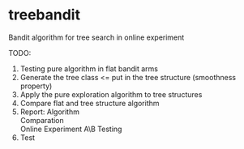 # treebandit
Bandit algorithm for tree search in online experiment

TODO:
1. Testing pure algorithm in flat bandit arms <br />
2. Generate the tree class <= put in the tree structure (smoothness property) <br />
3. Apply the pure exploration algorithm to tree structures <br />
4. Compare flat and tree structure algorithm <br />
5. Report: Algorithm <br />
           Comparation <br />
           Online Experiment A\B Testing <br />
6. Test
